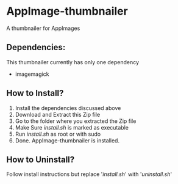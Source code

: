 # AppImage-thumbnailer
A thumbnailer for AppImages
## Dependencies:
This thumbnailer currently has only one dependency
- imagemagick
## How to Install?
1. Install the dependencies discussed above
2. Download and Extract this Zip file
3. Go to the folder where you extracted the Zip file
4. Make Sure _install.sh_ is marked as executable
5. Run _install.sh_ as root or with sudo
6. Done. AppImage-thumbnailer is installed.
## How to Uninstall?
Follow install instructions but replace '_install.sh_' with '_uninstall.sh_'
